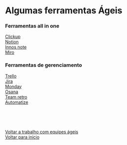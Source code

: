# Algumas ferramentas Ágeis 

### Ferramentas all in one 
[Clickup](https://clickup.com)<br>
[Notion](https://www.notion.so)<br>
[Innos note](https://innos.io/login)<br>
[Miro](https://miro.com/apps)


### Ferramentas de gerenciamento
[Trello](https://trello.com/)<br>
[Jira](https://www.atlassian.com/br/software/jira?gclid=e87adfd0736f19874e46bc2d4d14cae6&gclsrc=3p.ds&&aceid={aceid}&adposition=&adgroup=1301822203954486&campaign=470096443&creative=&device=c&keyword=jira&matchtype=e&network=o&placement=&ds_kids=p74752042282&ds_e=MICROSOFT&ds_eid=700000001738795&ds_e1=GOOGLE&msclkid=e87adfd0736f19874e46bc2d4d14cae6)<br>
[Monday](https://monday.com/lp/comp/alternative/remote/asana?utm_medium=cpc&utm_source=binglocals&utm_campaign=br-pt-prm-workos-work_mgmt-comp1-h-search-desktop-exp-bing&utm_adgroup=asana-en&utm_content=asana&utm_keyword=asana&utm_match_type=e&utm_bid_match_type=be&cluster=&subcluster=&ati=&msclkid=9539fc3c3ccd19ca09a19fc102468426)<br>
[Osana](https://asana.com/pt)<br>
[Team retro](https://www.teamretro.com/easyretro-alternative?msclkid=f24129c7859c1c816c714a3abb2ff06d)<br>
[Automatize](https://www.teamretro.com/easyretro-alternative?msclkid=f24129c7859c1c816c714a3abb2ff06d)

<br>

<br>

<br>

[Voltar a trabalho com equipes ágeis](/Arquivos/Conteudo/1%20-%20Principio%20de%20desenvolvimento%20de%20software/1.2%20Trabalho%20com%20equipes%20ageis.md)<br>
[Voltar para inicio](/README.md)